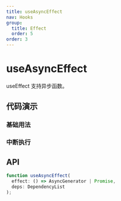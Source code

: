 ```yaml
---
title: useAsyncEffect
nav: Hooks
group:
  title: Effect
  order: 5
order: 3
---
```


# useAsyncEffect

useEffect 支持异步函数。

## 代码演示

### 基础用法

<code src="./demo/demo1.tsx"></code>

### 中断执行

<code src="./demo/demo2.tsx"></code>

## API

```typescript
function useAsyncEffect(
  effect: () => AsyncGenerator | Promise,
  deps: DependencyList
);
```
